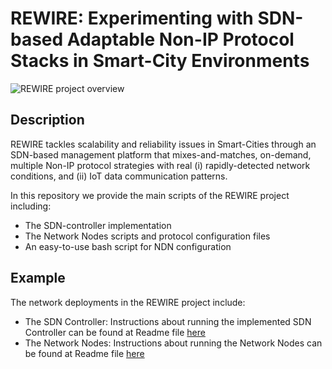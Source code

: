 # REWIRE: Experimenting with SDN-based Adaptable Non-IP Protocol Stacks in Smart-City Environments


![REWIRE project overview](/rewire.jpg)

## Description

REWIRE tackles scalability and reliability issues in Smart-Cities through an SDN-based management platform that mixes-and-matches, on-demand, multiple Non-IP protocol strategies with real (i) rapidly-detected network conditions, and (ii) IoT data communication patterns.

In this repository we provide the main scripts of the REWIRE project including:

* The SDN-controller implementation
* The Network Nodes scripts and protocol configuration files
* An easy-to-use bash script for NDN configuration

## Example
The network deployments in the REWIRE project include:

* The SDN Controller: Instructions about running the implemented SDN Controller can be found at Readme file [here](/controller/README.md) 
* The Network Nodes: Instructions about running the Network Nodes can be found at Readme file [here](/nodes/README.md) 





